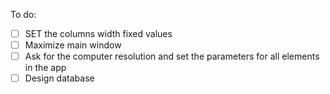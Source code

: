To do:
- [ ] SET the columns width fixed values
- [ ] Maximize main window
- [ ] Ask for the computer resolution and set the parameters for all elements in the app
- [ ] Design database
